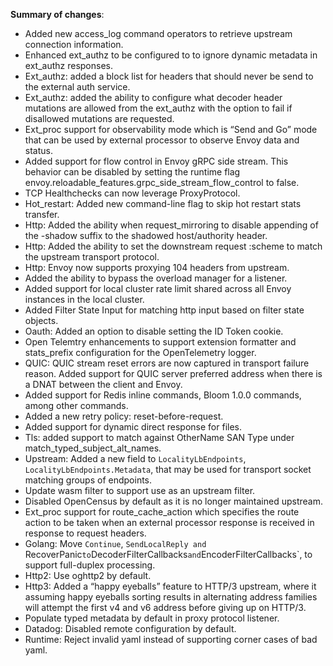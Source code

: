 **Summary of changes**:

* Added new access\_log command operators to retrieve upstream connection information.
* Enhanced ext\_authz to be configured to to ignore dynamic metadata in ext\_authz responses.
* Ext\_authz: added a block list for headers that should never be send to the external auth service.
* Ext\_authz: added the ability to configure what decoder header mutations are allowed from the ext\_authz with the option to fail if disallowed mutations are requested.
* Ext\_proc support for observability mode which is “Send and Go” mode that can be used by external processor to observe Envoy data and status.
* Added support for flow control in Envoy gRPC side stream. This behavior can be disabled by setting the runtime flag envoy.reloadable\_features.grpc\_side\_stream\_flow\_control to false.
* TCP Healthchecks can now leverage ProxyProtocol.
* Hot\_restart: Added new command-line flag to skip hot restart stats transfer.
* Http: Added the ability when request\_mirroring to disable appending of the -shadow suffix to the shadowed host/authority header.
* Http: Added the ability to set the downstream request :scheme to match the upstream transport protocol.
* Http: Envoy now supports proxying 104 headers from upstream.
* Added the ability to bypass the overload manager for a listener.
* Added support for local cluster rate limit shared across all Envoy instances in the local cluster.
* Added Filter State Input for matching http input based on filter state objects.
* Oauth: Added an option to disable setting the ID Token cookie.
* Open Telemtry enhancements to support extension formatter and stats\_prefix configuration for the OpenTelemetry logger.
* QUIC: QUIC stream reset errors are now captured in transport failure reason. Added support for QUIC server preferred address when there is a DNAT between the client and Envoy.
* Added support for Redis inline commands, Bloom 1.0.0 commands, among other commands.
* Added a new retry policy: reset-before-request.
* Added support for dynamic direct response for files.
* Tls: added support to match against OtherName SAN Type under match\_typed\_subject\_alt\_names.
* Upstream: Added a new field to `LocalityLbEndpoints`, `LocalityLbEndpoints.Metadata`, that may be used for transport socket matching groups of endpoints.
* Update wasm filter to support use as an upstream filter.
* Disabled OpenCensus by default as it is no longer maintained upstream.
* Ext\_proc support for route\_cache\_action which specifies the route action to be taken when an external processor response is received in response to request headers.
* Golang: Move `Continue`, `SendLocalReply and `RecoverPanic` to `DecoderFilterCallbacks` and `EncoderFilterCallbacks`, to support full-duplex processing.
* Http2: Use oghttp2 by default.
* Http3: Added a “happy eyeballs” feature to HTTP/3 upstream, where it assuming happy eyeballs sorting results in alternating address families will attempt the first v4 and v6 address before giving up on HTTP/3.
* Populate typed metadata by default in proxy protocol listener.
* Datadog: Disabled remote configuration by default.
* Runtime: Reject invalid yaml instead of supporting corner cases of bad yaml.

